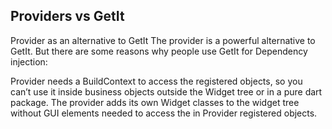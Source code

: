 ## Providers vs GetIt

Provider as an alternative to GetIt
The provider is a powerful alternative to GetIt. But there are some reasons why people use GetIt for Dependency injection:

Provider needs a BuildContext to access the registered objects, so you can’t use it inside business objects outside the Widget tree or in a pure dart package.
The provider adds its own Widget classes to the widget tree without GUI elements needed to access the in Provider registered objects.

